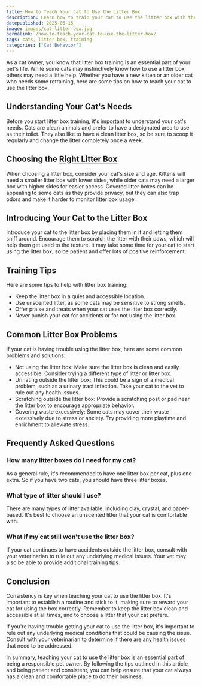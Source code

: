 ```yaml
---
title: How to Teach Your Cat to Use the Litter Box
description: Learn how to train your cat to use the litter box with these simple and effective tips. Say goodbye to messy accidents and odors!
datepublished: 2025-06-15
image: images/cat-litter-box.jpg
permalink: /how-to-teach-your-cat-to-use-the-litter-box/
tags: cats, litter box, training
categories: ["Cat Behavior"]
---
```


As a cat owner, you know that litter box training is an essential part of your pet's life. While some cats may instinctively know how to use a litter box, others may need a little help. Whether you have a new kitten or an older cat who needs some retraining, here are some tips on how to teach your cat to use the litter box.

## Understanding Your Cat's Needs
Before you start litter box training, it's important to understand your cat's needs. Cats are clean animals and prefer to have a designated area to use as their toilet. They also like to have a clean litter box, so be sure to scoop it regularly and change the litter completely once a week.

## Choosing the [Right Litter Box](https://forpetswithlove.com/3-types-of-litter-boxes-for-cats-which-one-is-right-for-your-furry-friend/)
When choosing a litter box, consider your cat's size and age. Kittens will need a smaller litter box with lower sides, while older cats may need a larger box with higher sides for easier access. Covered litter boxes can be appealing to some cats as they provide privacy, but they can also trap odors and make it harder to monitor litter box usage.

## Introducing Your Cat to the Litter Box
Introduce your cat to the litter box by placing them in it and letting them sniff around. Encourage them to scratch the litter with their paws, which will help them get used to the texture. It may take some time for your cat to start using the litter box, so be patient and offer lots of positive reinforcement.

## Training Tips
Here are some tips to help with litter box training:

- Keep the litter box in a quiet and accessible location.
- Use unscented litter, as some cats may be sensitive to strong smells.
- Offer praise and treats when your cat uses the litter box correctly.
- Never punish your cat for accidents or for not using the litter box.

## Common Litter Box Problems
If your cat is having trouble using the litter box, here are some common problems and solutions:

- Not using the litter box: Make sure the litter box is clean and easily accessible. Consider trying a different type of litter or litter box.
- Urinating outside the litter box: This could be a sign of a medical problem, such as a urinary tract infection. Take your cat to the vet to rule out any health issues.
- Scratching outside the litter box: Provide a scratching post or pad near the litter box to encourage appropriate behavior.
- Covering waste excessively: Some cats may cover their waste excessively due to stress or anxiety. Try providing more playtime and enrichment to alleviate stress.

## Frequently Asked Questions
### How many litter boxes do I need for my cat?
As a general rule, it's recommended to have one litter box per cat, plus one extra. So if you have two cats, you should have three litter boxes.

### What type of litter should I use?
There are many types of litter available, including clay, crystal, and paper-based. It's best to choose an unscented litter that your cat is comfortable with.

### What if my cat still won't use the litter box?
If your cat continues to have accidents outside the litter box, consult with your veterinarian to rule out any underlying medical issues. Your vet may also be able to provide additional training tips.

## Conclusion

Consistency is key when teaching your cat to use the litter box. It's important to establish a routine and stick to it, making sure to reward your cat for using the box correctly. Remember to keep the litter box clean and accessible at all times, and to choose a litter that your cat prefers.

If you're having trouble getting your cat to use the litter box, it's important to rule out any underlying medical conditions that could be causing the issue. Consult with your veterinarian to determine if there are any health issues that need to be addressed.

In summary, teaching your cat to use the litter box is an essential part of being a responsible pet owner. By following the tips outlined in this article and being patient and consistent, you can help ensure that your cat always has a clean and comfortable place to do their business.